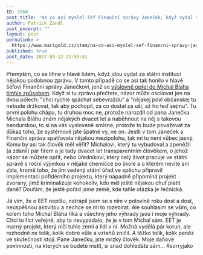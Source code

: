```yaml
---
ID: 3566
post_title: 'Na co asi myslel šéf Finanční správy Janeček, když vydal tenhle blábol&#8230;'
author: Patrick Zandl
post_excerpt: ""
layout: post
permalink: >
  https://www.marigold.cz/item/na-co-asi-myslel-sef-financni-spravy-janecek-kdyz-vydal-tenhle-blabol
published: true
post_date: 2017-03-12 21:55:41
---
```

<p>Přemýším, co se líhne v hlavě lidem, když jdou vydat za státní instituci nějakou podobnou zprávu. V tomto případě co se asi tak honilo v hlavě šéfovi Finanční správy Janečkovi, jenž se <a href="http://www.financnisprava.cz/cs/financni-sprava/pro-media/nepresnosti-v-mediich/2017/reakce-fs-eet-funguje-presto-jsme-fackovaci-panak-7944">výslovně opřel do Michal Blaha tímhle způsobem</a>. Když si tu zprávu přečtete, názor může oscilovat jen na dvou pólech: "chci rychle spáchat sebevraždu" a "nějakej póvl občanskej tu nebude držkovat, tak aby pochopil, za co dostal za uši, až ho teď sejmu". Tu první polohu chápu, tu druhou moc ne, protože narozdíl od pana Janečka Michala Bláhu znám nějakých dvacet let a naběhnout na něj s takovou bandurskou, to si na vás vysloveně smlsne, protože to bude považovat za důkaz toho, že systémově jste špatně vy, ne on. Jestli v tom Janeček a Finanční správa spatřovala nějakou mezipolohu, tak mi to není vůbec jasný. Komu by asi tak člověk měl věřit? Michalovi, který tu vybudoval a zpeněžil (a zdanil) pár firem a je tady dvacet let transparentním člověkem, o jehož názor se můžete opřít, nebo úředníkovi, který celý život pracuje ve státní správě s roční výjimkou v nějaké chemičce po škole a o kterém nevíte ani zbla, kromě toho, že jím vedený státní úřad ve spěchu připravil implementaci pofidérního projektu, který nápadně připomíná projekt zvoraný, jímž kriminalizuje kohokoliv, kdo měl ještě nějakou chuť platit daně? Doufám, že ještě pořád jsme země, kde tahle otázka je řečnická.</p>
<p>Já vím, že o EET nepíšu, natrápil jsem se s ním v polovině roku dost a dost, neúspěšnou aktivitou a nechce se mi to rozebírat. Ale souhlasím se vším, co kolem toho Michal Bláha říká a všechny jeho výhrady jsou i moje výhrady. Chci to říct veřejně, aby to nevypadalo, že je v tom Michal sám. EET je marný projekt, který ničí tuhle zemi a lidi v ní. Možná vydělá pár korun, ale rozhodně ne tolik, kolik dobré vůle a vztahů zničil. A těžko tolik, kolik peněz ve skutečnosti stojí. Pane Janečku, jste mrzký člověk. Moje daňové povinnosti, na kterých se budete mstít, si snad dohledáte sám... #sorryjako</p>